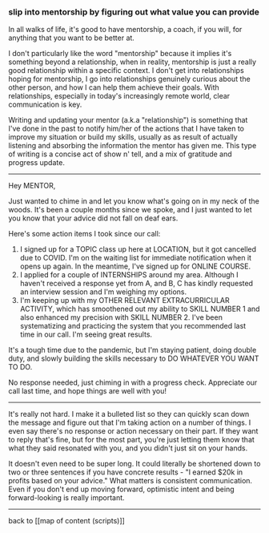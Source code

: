 ### slip into mentorship by figuring out what value you can provide

In all walks of life, it's good to have mentorship, a coach, if you will, for anything that you want to be better at.

I don't particularly like the word "mentorship" because it implies it's something beyond a relationship, when in reality, mentorship is just a really good relationship within a specific context. I don't get into relationships hoping for mentorship, I go into relationships genuinely curious about the other person, and how I can help them achieve their goals. With relationships, especially in today's increasingly remote world, clear communication is key.

Writing and updating your mentor (a.k.a "relationship") is something that I've done in the past to notify him/her of the actions that I have taken to improve my situation or build my skills, usually as as result of actually listening and absorbing the information the mentor has given me. This type of writing is a concise act of show n' tell, and a mix of gratitude and progress update.

---

Hey MENTOR,
  
Just wanted to chime in and let you know what's going on in my neck of the woods. It's been a couple months since we spoke, and I just wanted to let you know that your advice did not fall on deaf ears.

Here's some action items I took since our call:

1. I signed up for a TOPIC class up here at LOCATION, but it got cancelled due to COVID. I'm on the waiting list for immediate notification when it opens up again. In the meantime, I've signed up for ONLINE COURSE.
2. I applied for a couple of INTERNSHIPS around my area. Although I haven't received a response yet from A, and B, C has kindly requested an interview session and I'm weighing my options.
3. I'm keeping up with my OTHER RELEVANT EXTRACURRICULAR ACTIVITY, which has smoothened out my ability to SKILL NUMBER 1 and also enhanced my precision with SKILL NUMBER 2. I've been systematizing and practicing the system that you recommended last time in our call. I'm seeing great results.

It's a tough time due to the pandemic, but I'm staying patient, doing double duty, and slowly building the skills necessary to DO WHATEVER YOU WANT TO DO.

No response needed, just chiming in with a progress check. Appreciate our call last time, and hope things are well with you!

---

It's really not hard. I make it a bulleted list so they can quickly scan down the message and figure out that I'm taking action on a number of things. I even say there's no response or action necessary on their part. If they want to reply that's fine, but for the most part, you're just letting them know that what they said resonated with you, and you didn't just sit on your hands.  

It doesn't even need to be super long. It could literally be shortened down to two or three sentences if you have concrete results - "I earned $20k in profits based on your advice." What matters is consistent communication. Even if you don't end up moving forward, optimistic intent and being forward-looking is really important.

---

back to [[map of content (scripts)]]

